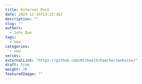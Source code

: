 ```yaml
---
title: External Post
date: 2023-12-16T23:22:36Z
description: ""
slug: ""
authors:
  - John Doe
tags:
  - new
categories:
  - new
series:
externalLink: "https://github.com/MichaelSchaecher/website/"
draft: true
weight: 20
featuredImage: ""
---
```



